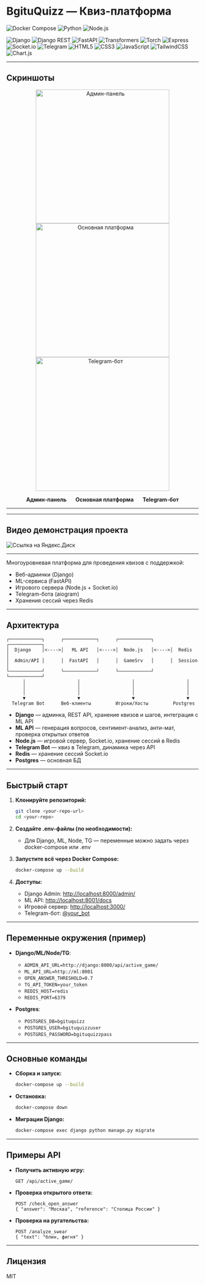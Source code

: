# BgituQuizz — Квиз-платформа

![Docker Compose](https://img.shields.io/badge/docker--compose-ready-blue?logo=docker)
![Python](https://img.shields.io/badge/python-3.10-blue?logo=python)
![Node.js](https://img.shields.io/badge/nodejs-18-green?logo=node.js)

<!-- Стек -->
![Django](https://img.shields.io/badge/Django-4.2-green?logo=django)
![Django REST](https://img.shields.io/badge/DRF-REST%20Framework-red?logo=django)
![FastAPI](https://img.shields.io/badge/FastAPI-0.110.0-green?logo=fastapi)
![Transformers](https://img.shields.io/badge/Transformers-HuggingFace-yellow?logo=huggingface)
![Torch](https://img.shields.io/badge/PyTorch-2.2.2-orange?logo=pytorch)
![Express](https://img.shields.io/badge/Express-4.18.2-black?logo=express)
![Socket.io](https://img.shields.io/badge/Socket.io-4.7.5-black?logo=socket.io)
![Telegram](https://img.shields.io/badge/Telegram-Bot-blue?logo=telegram)
![HTML5](https://img.shields.io/badge/HTML5-E34F26?logo=html5&logoColor=white)
![CSS3](https://img.shields.io/badge/CSS3-1572B6?logo=css3&logoColor=white)
![JavaScript](https://img.shields.io/badge/JavaScript-F7DF1E?logo=javascript&logoColor=black)
![TailwindCSS](https://img.shields.io/badge/TailwindCSS-38B2AC?logo=tailwindcss&logoColor=white)
![Chart.js](https://img.shields.io/badge/Chart.js-FF6384?logo=chartdotjs)

---

## Скриншоты

<p align="center">
  <img src="https://github.com/user-attachments/assets/c59cb4b9-cb21-45dd-930d-af50b40fd043" alt="Админ-панель" width="350" style="margin: 0 10px;"/>
  <img src="https://github.com/user-attachments/assets/a1c8cdec-f9a6-4abf-a7f2-901553732146" alt="Основная платформа" width="350" style="margin: 0 10px;"/>
  <img src="https://github.com/user-attachments/assets/4259f8ca-f905-42a6-9124-87869b420f15" alt="Telegram-бот" width="350" style="margin: 0 10px;"/>
</p>


<p align="center">
  <b>Админ-панель</b> &nbsp;&nbsp;&nbsp;&nbsp; <b>Основная платформа</b> &nbsp;&nbsp;&nbsp;&nbsp; <b>Telegram-бот</b>
</p>

---

---

## Видео демонстрация проекта

![Ссылка на Яндекс.Диск](https://disk.360.yandex.ru/i/RxbDO6-6ADEKxg)

---

Многоуровневая платформа для проведения квизов с поддержкой:
- Веб-админки (Django)
- ML-сервиса (FastAPI)
- Игрового сервера (Node.js + Socket.io)
- Telegram-бота (aiogram)
- Хранения сессий через Redis

---

## Архитектура

```
┌────────────┐      ┌────────────┐      ┌────────────┐      ┌────────────┐
│  Django    │<---->│   ML API   │<---->│  Node.js   │<---->│  Redis     │
│  Admin/API │      │  FastAPI   │      │  GameSrv   │      │  Session   │
└────────────┘      └────────────┘      └────────────┘      └────────────┘
      │                   │                   │                   │
      │                   │                   │                   │
      │                   │                   │                   │
      ▼                   ▼                   ▼                   ▼
  Telegram Bot      Веб-клиенты         Игроки/Хосты         Postgres
```

- **Django** — админка, REST API, хранение квизов и шагов, интеграция с ML API
- **ML API** — генерация вопросов, сентимент-анализ, анти-мат, проверка открытых ответов
- **Node.js** — игровой сервер, Socket.io, хранение сессий в Redis
- **Telegram Bot** — квиз в Telegram, динамика через API
- **Redis** — хранение сессий Socket.io
- **Postgres** — основная БД

---

## Быстрый старт

1. **Клонируйте репозиторий:**
   ```bash
   git clone <your-repo-url>
   cd <your-repo>
   ```

2. **Создайте .env-файлы (по необходимости):**
   - Для Django, ML, Node, TG — переменные можно задать через docker-compose или .env

3. **Запустите всё через Docker Compose:**
   ```bash
   docker-compose up --build
   ```

4. **Доступы:**
   - Django Admin: [http://localhost:8000/admin/](http://localhost:8000/admin/)
   - ML API: [http://localhost:8001/docs](http://localhost:8001/docs)
   - Игровой сервер: [http://localhost:3000/](http://localhost:3000/)
   - Telegram-бот: [@your_bot](https://t.me/your_bot)

---

## Переменные окружения (пример)

- **Django/ML/Node/TG**:
  - `ADMIN_API_URL=http://django:8000/api/active_game/`
  - `ML_API_URL=http://ml:8001`
  - `OPEN_ANSWER_THRESHOLD=0.7`
  - `TG_API_TOKEN=your_token`
  - `REDIS_HOST=redis`
  - `REDIS_PORT=6379`

- **Postgres**:
  - `POSTGRES_DB=bgituquizz`
  - `POSTGRES_USER=bgituquizzuser`
  - `POSTGRES_PASSWORD=bgituquizzpass`

---

## Основные команды

- **Сборка и запуск:**
  ```bash
  docker-compose up --build
  ```
- **Остановка:**
  ```bash
  docker-compose down
  ```
- **Миграции Django:**
  ```bash
  docker-compose exec django python manage.py migrate
  ```

---

## Примеры API

- **Получить активную игру:**
  ```http
  GET /api/active_game/
  ```
- **Проверка открытого ответа:**
  ```http
  POST /check_open_answer
  { "answer": "Москва", "reference": "Столица России" }
  ```
- **Проверка на ругательства:**
  ```http
  POST /analyze_swear
  { "text": "блин, фигня" }
  ```

---

## Лицензия

MIT 
